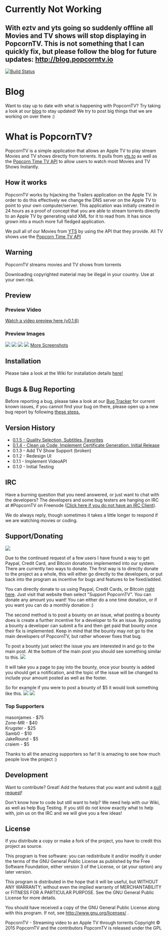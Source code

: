 # Currently Not Working
## With eztv and yts going so suddenly offline all Movies and TV shows will stop displaying in PopcornTV. This is not something that I can quickly fix, but please follow the blog for future updates: http://blog.popcorntv.io

[![Build Status](https://travis-ci.org/OstlerDev/PopcornTV.svg?branch=master)](https://travis-ci.org/OstlerDev/PopcornTV)

# Blog
Want to stay up to date with what is happening with PopcornTV? Try taking a look at our [blog](http://blog.popcorntv.io) to stay updated! We try to post big things that we are working on over there :)

# What is PopcornTV?

PopcornTV is a simple application that allows an Apple TV to play stream Movies and TV shows directly from torrents. It pulls from [yts.to](https://yts.to/) as well as the [Popcorn Time TV API](https://git.popcorntime.io/popcorntime/eztv-api/tree/master) to allow users to watch most Movies and TV Shows Instantly.

## How it works

PopcornTV works by hijacking the Trailers application on the Apple TV. In order to do this effectively we change the DNS server on the Apple TV to point to your own computer/server. This application was initially created in 24 hours as a proof of concept that you are able to stream torrents directly to an Apple TV by generating valid XML for it to read from. It has since grown into a much more full fledged application.

We pull all of our Movies from [YTS](https://yts.to/) by using the API that they provide. All TV shows use the [Popcorn Time TV API](https://git.popcorntime.io/popcorntime/eztv-api/tree/master)
 
## Warning
PopcornTV streams movies and TV shows from torrents
 
Downloading copyrighted material may be illegal in your country. Use at your own risk.

## Preview
### Preview Video
[Watch a video preview here (v0.1.6)](https://www.youtube.com/watch?v=yPEuLzNiCEo)

### Preview Images
![](http://i.imgur.com/7dB9zGp.jpg)
![](http://i.imgur.com/vigyOsZ.jpg)
![](http://i.imgur.com/296kywf.jpg)
![](http://i.imgur.com/S0yrFHo.jpg)
[More Screenshots](http://imgur.com/a/bKobV)

## Installation

Please take a look at the Wiki for installation details [here!](https://github.com/OstlerDev/PopcornTV/wiki/How-to-Install)

## Bugs & Bug Reporting
Before reporting a bug, please take a look at our [Bug Tracker](https://github.com/OstlerDev/PopcornTV/issues) for current known issues, if you cannot find your bug on there, please open up a new bug report by following [these steps.](https://github.com/OstlerDev/PopcornTV/wiki/How-to-report-an-issue)


## Version History
- [0.1.5 - Quality Selection, Subtitles, Favorites](https://github.com/OstlerDev/PopcornTV/releases/tag/v0.1.5)
- [0.1.4 - Clean up Code, Implement Certificate Generation. Initial Release](https://github.com/OstlerDev/PopcornTV/releases/tag/v0.1.4)
- 0.1.3 - Add TV Show Support (broken)
- 0.1.2 - Redesign UI
- 0.1.1 - Implement VideoAPI
- 0.1.0 - Initial Testing

## IRC

Have a burning question that you need answered, or just want to chat with the developers? The developers and some bug testers are hanging on IRC at #PopcornTV on Freenode ([Click here if you do not have an IRC Client](http://webchat.freenode.net/?channels=PopcornTV)).

We do always reply, though sometimes it takes a little longer to respond if we are watching movies or coding.


## Support/Donating

![](https://d2bbtvgnhux6eq.cloudfront.net/assets/Bountysource-green-712770df4397a3bc6f5b56b90402763c.png)

Due to the continued request of a few users I have found a way to get Paypal, Credit Card, and Bitcoin donations implemented into our system. There are currently two ways to donate. The first way is to directly donate to the project as a whole, this will either go directly to the developers, or put back into the program as incentive for bugs and features to be fixed/added.

You can directly donate to us using Paypal, Credit Cards, or Bitcoin [right here](https://salt.bountysource.com/teams/popcorntv). Just visit that website then select "Support PopcornTV". You can donate any amount you want! You can either do a one time donation, or if you want you can do a monthly donation :) 

The second method is to post a bounty on an issue, what posting a bounty does is create a further incentive for a developer to fix an issue. By posting a bounty a developer can submit a fix and then get paid that bounty once their fix is implemented. Keep in mind that the bounty may not go to the main developers of PopcornTV, but rather whoever fixes that bug.

To post a bounty just select the issue you are interested in and go to the main post. At the bottom of the main post you should see something similar to this.
![](http://i.imgur.com/0vsyFaB.png)

It will take you a page to pay into the bounty, once your bounty is added you should get a notification, and the topic of the issue will be changed to include your amount posted as well as the footer.

So for example if you were to post a bounty of $5 it would look something like this.
![](http://i.imgur.com/sIfPOeY.png)
![](http://i.imgur.com/hvbL4bz.png)

### Top Supporters
masonjames - $75   
Zone-MR - $40   
Krugster - $25   
Samb0 - $10   
JakeRound - $5   
craiem - $5   

Thanks to all the amazing supporters so far! It is amazing to see how much people love the project :)

## Development

Want to contribute? Great! Add the features that you want and submit a [pull request](https://github.com/OstlerDev/PopcornTV/pulls)! 

Don't know how to code but still want to help? We need help with our Wiki, as well as help Bug Testing. If you still do not know exactly what to help with, join us on the IRC and we will give you a few ideas!

License
----

If you distribute a copy or make a fork of the project, you have to credit this project as source.

This program is free software: you can redistribute it and/or modify
it under the terms of the GNU General Public License as published by
the Free Software Foundation, either version 3 of the License, or
(at your option) any later version.

This program is distributed in the hope that it will be useful,
but WITHOUT ANY WARRANTY; without even the implied warranty of
MERCHANTABILITY or FITNESS FOR A PARTICULAR PURPOSE.  See the
GNU General Public License for more details.

You should have received a copy of the GNU General Public License
along with this program.  If not, see http://www.gnu.org/licenses/ .


PopcornTV - Streaming video to an Apple TV through torrents
Copyright © 2015  PopcornTV and the contributors
PopcornTV is released under the GPL
